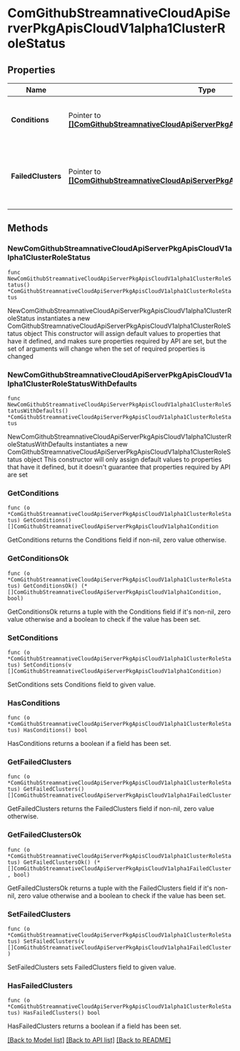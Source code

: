 # ComGithubStreamnativeCloudApiServerPkgApisCloudV1alpha1ClusterRoleStatus

## Properties

Name | Type | Description | Notes
------------ | ------------- | ------------- | -------------
**Conditions** | Pointer to [**[]ComGithubStreamnativeCloudApiServerPkgApisCloudV1alpha1Condition**](ComGithubStreamnativeCloudApiServerPkgApisCloudV1alpha1Condition.md) | Conditions is an array of current observed conditions. | [optional] 
**FailedClusters** | Pointer to [**[]ComGithubStreamnativeCloudApiServerPkgApisCloudV1alpha1FailedCluster**](ComGithubStreamnativeCloudApiServerPkgApisCloudV1alpha1FailedCluster.md) | FailedClusters is an array of clusters which failed to apply the ClusterRole resources. | [optional] 

## Methods

### NewComGithubStreamnativeCloudApiServerPkgApisCloudV1alpha1ClusterRoleStatus

`func NewComGithubStreamnativeCloudApiServerPkgApisCloudV1alpha1ClusterRoleStatus() *ComGithubStreamnativeCloudApiServerPkgApisCloudV1alpha1ClusterRoleStatus`

NewComGithubStreamnativeCloudApiServerPkgApisCloudV1alpha1ClusterRoleStatus instantiates a new ComGithubStreamnativeCloudApiServerPkgApisCloudV1alpha1ClusterRoleStatus object
This constructor will assign default values to properties that have it defined,
and makes sure properties required by API are set, but the set of arguments
will change when the set of required properties is changed

### NewComGithubStreamnativeCloudApiServerPkgApisCloudV1alpha1ClusterRoleStatusWithDefaults

`func NewComGithubStreamnativeCloudApiServerPkgApisCloudV1alpha1ClusterRoleStatusWithDefaults() *ComGithubStreamnativeCloudApiServerPkgApisCloudV1alpha1ClusterRoleStatus`

NewComGithubStreamnativeCloudApiServerPkgApisCloudV1alpha1ClusterRoleStatusWithDefaults instantiates a new ComGithubStreamnativeCloudApiServerPkgApisCloudV1alpha1ClusterRoleStatus object
This constructor will only assign default values to properties that have it defined,
but it doesn't guarantee that properties required by API are set

### GetConditions

`func (o *ComGithubStreamnativeCloudApiServerPkgApisCloudV1alpha1ClusterRoleStatus) GetConditions() []ComGithubStreamnativeCloudApiServerPkgApisCloudV1alpha1Condition`

GetConditions returns the Conditions field if non-nil, zero value otherwise.

### GetConditionsOk

`func (o *ComGithubStreamnativeCloudApiServerPkgApisCloudV1alpha1ClusterRoleStatus) GetConditionsOk() (*[]ComGithubStreamnativeCloudApiServerPkgApisCloudV1alpha1Condition, bool)`

GetConditionsOk returns a tuple with the Conditions field if it's non-nil, zero value otherwise
and a boolean to check if the value has been set.

### SetConditions

`func (o *ComGithubStreamnativeCloudApiServerPkgApisCloudV1alpha1ClusterRoleStatus) SetConditions(v []ComGithubStreamnativeCloudApiServerPkgApisCloudV1alpha1Condition)`

SetConditions sets Conditions field to given value.

### HasConditions

`func (o *ComGithubStreamnativeCloudApiServerPkgApisCloudV1alpha1ClusterRoleStatus) HasConditions() bool`

HasConditions returns a boolean if a field has been set.

### GetFailedClusters

`func (o *ComGithubStreamnativeCloudApiServerPkgApisCloudV1alpha1ClusterRoleStatus) GetFailedClusters() []ComGithubStreamnativeCloudApiServerPkgApisCloudV1alpha1FailedCluster`

GetFailedClusters returns the FailedClusters field if non-nil, zero value otherwise.

### GetFailedClustersOk

`func (o *ComGithubStreamnativeCloudApiServerPkgApisCloudV1alpha1ClusterRoleStatus) GetFailedClustersOk() (*[]ComGithubStreamnativeCloudApiServerPkgApisCloudV1alpha1FailedCluster, bool)`

GetFailedClustersOk returns a tuple with the FailedClusters field if it's non-nil, zero value otherwise
and a boolean to check if the value has been set.

### SetFailedClusters

`func (o *ComGithubStreamnativeCloudApiServerPkgApisCloudV1alpha1ClusterRoleStatus) SetFailedClusters(v []ComGithubStreamnativeCloudApiServerPkgApisCloudV1alpha1FailedCluster)`

SetFailedClusters sets FailedClusters field to given value.

### HasFailedClusters

`func (o *ComGithubStreamnativeCloudApiServerPkgApisCloudV1alpha1ClusterRoleStatus) HasFailedClusters() bool`

HasFailedClusters returns a boolean if a field has been set.


[[Back to Model list]](../README.md#documentation-for-models) [[Back to API list]](../README.md#documentation-for-api-endpoints) [[Back to README]](../README.md)


